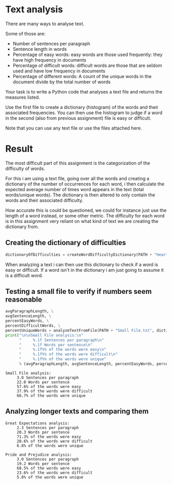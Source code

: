# Text analysis
There are many ways to analyse text.

Some of those are:
- Number of sentences per paragraph
- Sentence length in words
- Percentage of easy words: easy words are those used frequently: they have high frequency in documents
- Percentage of difficult words: difficult words are those that are seldom used and have low frequency in documents
- Percentage of different words: A count of the unique words in the document divide by the total number of words

Your task is to write a Python code that analyses a text file and returns the measures listed.

Use the first file to create a dictionary (histogram) of the words and their associated frequencies. You can then use the histogram to judge if a word in the second (also from previous assignment) file is easy or difficult.

Note that you can use any text file or use the files attached here.

# Result
The most difficult part of this assignment is the categorization of the difficulty of words.

For this i am using a text file, going over all the words and creating a dictionary of the number of occurrences for each word, i then calculate the expected average number of times word appears in the text (total words/unique words). The dictionary is then altered to only contain the words and their associated difficulty.

How accurate this is could be questioned, we could for instance just use the length of a word instead, or some other metric. The difficulty for each word is in this assignment very reliant on what kind of text we are creating the dictionary from.

## Creating the dictionary of difficulties
```python
dictionaryOfDifficulties = createWordDifficultyDictionary(PATH + "Heart of Darkness.txt")
```
When analyzing a text i can then use this dictionary to check if a word is easy or difficult. If a word isn't in the dictionary i am just going to assume it is a difficult word.

## Testing a small file to verify if numbers seem reasonable
```python
avgParagraphLength, \
avgSentenceLength, \
percentEasyWords, \
percentDifficultWords, \
percentUniqueWords = analyzeTextFromFile(PATH + "Small File.txt", dictionaryOfDifficulties)
print("\n\nSmall File analysis:\n"
      "     %.1f Sentences per paragraph\n"
      "     %.1f Words per sentence\n"
      "     %.1f%% of the words were easy\n"
      "     %.1f%% of the words were difficult\n"
      "     %.1f%% of the words were unique"
      % (avgParagraphLength, avgSentenceLength, percentEasyWords, percentDifficultWords, percentUniqueWords))
```
```console
Small File analysis:
     3.0 Sentences per paragraph
     22.0 Words per sentence
     57.6% of the words were easy
     37.9% of the words were difficult
     66.7% of the words were unique
```

## Analyzing longer texts and comparing them
```console
Great Expectations analysis:
     2.3 Sentences per paragraph
     20.3 Words per sentence
     71.3% of the words were easy
     20.6% of the words were difficult
     6.8% of the words were unique
```
```console
Pride and Prejudice analysis:
     3.0 Sentences per paragraph
     19.2 Words per sentence
     68.5% of the words were easy
     23.6% of the words were difficult
     5.8% of the words were unique
```
